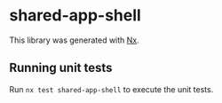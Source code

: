# shared-app-shell

This library was generated with [Nx](https://nx.dev).

## Running unit tests

Run `nx test shared-app-shell` to execute the unit tests.
